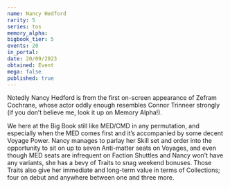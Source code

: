 ```yaml
---
name: Nancy Hedford
rarity: 5
series: tos
memory_alpha:
bigbook_tier: 5
events: 20
in_portal:
date: 20/09/2023
obtained: Event
mega: false
published: true
---
```


Notedly Nancy Hedford is from the first on-screen appearance of Zefram Cochrane, whose actor oddly enough resembles Connor Trinneer strongly (if you don’t believe me, look it up on Memory Alpha!). 

We here at the Big Book still like MED/CMD in any permutation, and especially when the MED comes first and it’s accompanied by some decent Voyage Power. Nancy manages to parlay her Skill set and order into the opportunity to sit on up to seven Anti-matter seats on Voyages, and even though MED seats are infrequent on Faction Shuttles and Nancy won’t have any variants, she has a bevy of Traits to snag weekend bonuses. Those Traits also give her immediate and long-term value in terms of Collections; four on debut and anywhere between one and three more.
